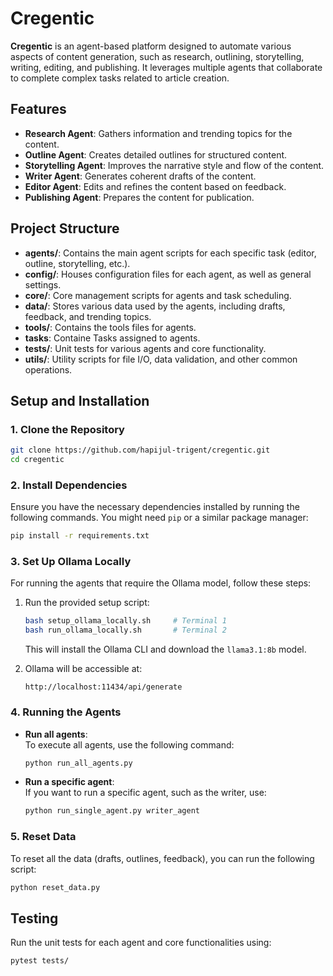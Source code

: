 # Cregentic

**Cregentic** is an agent-based platform designed to automate various aspects of content generation, such as research, outlining, storytelling, writing, editing, and publishing. It leverages multiple agents that collaborate to complete complex tasks related to article creation.

## Features

- **Research Agent**: Gathers information and trending topics for the content.
- **Outline Agent**: Creates detailed outlines for structured content.
- **Storytelling Agent**: Improves the narrative style and flow of the content.
- **Writer Agent**: Generates coherent drafts of the content.
- **Editor Agent**: Edits and refines the content based on feedback.
- **Publishing Agent**: Prepares the content for publication.

## Project Structure

- **agents/**: Contains the main agent scripts for each specific task (editor, outline, storytelling, etc.).
- **config/**: Houses configuration files for each agent, as well as general settings.
- **core/**: Core management scripts for agents and task scheduling.
- **data/**: Stores various data used by the agents, including drafts, feedback, and trending topics.
- **tools/**: Contains the tools files for agents.
- **tasks**: Containe Tasks assigned to agents.
- **tests/**: Unit tests for various agents and core functionality.
- **utils/**: Utility scripts for file I/O, data validation, and other common operations.

## Setup and Installation

### 1. Clone the Repository

```bash
git clone https://github.com/hapijul-trigent/cregentic.git
cd cregentic
```

### 2. Install Dependencies

Ensure you have the necessary dependencies installed by running the following commands. You might need `pip` or a similar package manager:

```bash
pip install -r requirements.txt
```

### 3. Set Up Ollama Locally
For running the agents that require the Ollama model, follow these steps:

1. Run the provided setup script:
   ```bash
   bash setup_ollama_locally.sh     # Terminal 1
   bash run_ollama_locally.sh       # Terminal 2
   ```

   This will install the Ollama CLI and download the `llama3.1:8b` model.
   
2. Ollama will be accessible at:
   ```
   http://localhost:11434/api/generate
   ```

### 4. Running the Agents

- **Run all agents**:  
  To execute all agents, use the following command:

  ```bash
  python run_all_agents.py
  ```

- **Run a specific agent**:  
  If you want to run a specific agent, such as the writer, use:

  ```bash
  python run_single_agent.py writer_agent
  ```

### 5. Reset Data

To reset all the data (drafts, outlines, feedback), you can run the following script:

```bash
python reset_data.py
```

## Testing

Run the unit tests for each agent and core functionalities using:

```bash
pytest tests/
```
